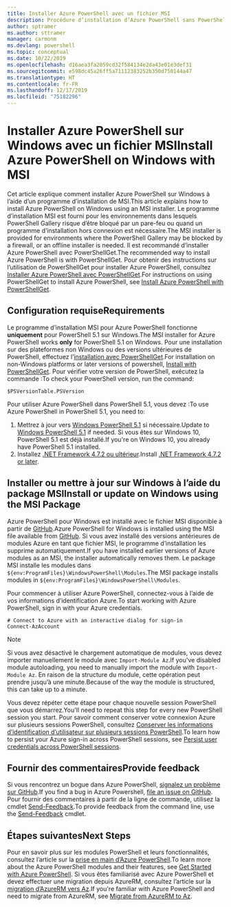 ```yaml
---
title: Installer Azure PowerShell avec un fichier MSI
description: Procédure d’installation d’Azure PowerShell sans PowerShellGet à l’aide d’un fichier MSI
author: sptramer
ms.author: sttramer
manager: carmonm
ms.devlang: powershell
ms.topic: conceptual
ms.date: 10/22/2019
ms.openlocfilehash: d16aea3fa2059cd32f584134e2da43e01e3def31
ms.sourcegitcommit: e598dc45a26ff5a71112383252b350d750144a47
ms.translationtype: HT
ms.contentlocale: fr-FR
ms.lasthandoff: 12/17/2019
ms.locfileid: "75182296"
---
```

# <a name="install-azure-powershell-on-windows-with-msi"></a><span data-ttu-id="5a530-103">Installer Azure PowerShell sur Windows avec un fichier MSI</span><span class="sxs-lookup"><span data-stu-id="5a530-103">Install Azure PowerShell on Windows with MSI</span></span>

<span data-ttu-id="5a530-104">Cet article explique comment installer Azure PowerShell sur Windows à l’aide d’un programme d’installation de MSI.</span><span class="sxs-lookup"><span data-stu-id="5a530-104">This article explains how to install Azure PowerShell on Windows using an MSI installer.</span></span> <span data-ttu-id="5a530-105">Le programme d’installation MSI est fourni pour les environnements dans lesquels PowerShell Gallery risque d’être bloqué par un pare-feu ou quand un programme d’installation hors connexion est nécessaire.</span><span class="sxs-lookup"><span data-stu-id="5a530-105">The MSI installer is provided for environments where the PowerShell Gallery may be blocked by a firewall, or an offline installer is needed.</span></span> <span data-ttu-id="5a530-106">Il est recommandé d’installer Azure PowerShell avec PowerShellGet.</span><span class="sxs-lookup"><span data-stu-id="5a530-106">The recommended way to install Azure PowerShell is with PowerShellGet.</span></span> <span data-ttu-id="5a530-107">Pour obtenir des instructions sur l’utilisation de PowerShellGet pour installer Azure PowerShell, consultez [Installer Azure PowerShell avec PowerShellGet](install-az-ps.md).</span><span class="sxs-lookup"><span data-stu-id="5a530-107">For instructions on using PowerShellGet to install Azure PowerShell, see [Install Azure PowerShell with PowerShellGet](install-az-ps.md).</span></span>

## <a name="requirements"></a><span data-ttu-id="5a530-108">Configuration requise</span><span class="sxs-lookup"><span data-stu-id="5a530-108">Requirements</span></span>

<span data-ttu-id="5a530-109">Le programme d’installation MSI pour Azure PowerShell fonctionne __uniquement__ pour PowerShell 5.1 sur Windows.</span><span class="sxs-lookup"><span data-stu-id="5a530-109">The MSI installer for Azure PowerShell works __only__ for PowerShell 5.1 on Windows.</span></span> <span data-ttu-id="5a530-110">Pour une installation sur des plateformes non Windows ou des versions ultérieures de PowerShell, effectuez l’[installation avec PowerShellGet](install-az-ps.md).</span><span class="sxs-lookup"><span data-stu-id="5a530-110">For installation on non-Windows platforms or later versions of powershell, [Install with PowerShellGet](install-az-ps.md).</span></span>
<span data-ttu-id="5a530-111">Pour vérifier votre version de PowerShell, exécutez la commande :</span><span class="sxs-lookup"><span data-stu-id="5a530-111">To check your PowerShell version, run the command:</span></span>

```powershell-interactive
$PSVersionTable.PSVersion
```

<span data-ttu-id="5a530-112">Pour utiliser Azure PowerShell dans PowerShell 5.1, vous devez :</span><span class="sxs-lookup"><span data-stu-id="5a530-112">To use Azure PowerShell in PowerShell 5.1, you need to:</span></span>

1. <span data-ttu-id="5a530-113">Mettrez à jour vers [Windows PowerShell 5.1](/powershell/scripting/install/installing-windows-powershell#upgrading-existing-windows-powershell) si nécessaire.</span><span class="sxs-lookup"><span data-stu-id="5a530-113">Update to [Windows PowerShell 5.1](/powershell/scripting/install/installing-windows-powershell#upgrading-existing-windows-powershell) if needed.</span></span> <span data-ttu-id="5a530-114">Si vous êtes sur Windows 10, PowerShell 5.1 est déjà installé.</span><span class="sxs-lookup"><span data-stu-id="5a530-114">If you're on Windows 10, you already have PowerShell 5.1 installed.</span></span>
2. <span data-ttu-id="5a530-115">Installez [.NET Framework 4.7.2 ou ultérieur](/dotnet/framework/install).</span><span class="sxs-lookup"><span data-stu-id="5a530-115">Install [.NET Framework 4.7.2 or later](/dotnet/framework/install).</span></span>

## <a name="install-or-update-on-windows-using-the-msi-package"></a><span data-ttu-id="5a530-116">Installer ou mettre à jour sur Windows à l’aide du package MSI</span><span class="sxs-lookup"><span data-stu-id="5a530-116">Install or update on Windows using the MSI Package</span></span>

<span data-ttu-id="5a530-117">Azure PowerShell pour Windows est installé avec le fichier MSI disponible à partir de [GitHub](https://github.com/Azure/azure-powershell/releases/tag/v2.8.0-October2019).</span><span class="sxs-lookup"><span data-stu-id="5a530-117">Azure PowerShell for Windows is installed using the MSI file available from [GitHub](https://github.com/Azure/azure-powershell/releases/tag/v2.8.0-October2019).</span></span> <span data-ttu-id="5a530-118">Si vous avez installé des versions antérieures de modules Azure en tant que fichier MSI, le programme d’installation les supprime automatiquement.</span><span class="sxs-lookup"><span data-stu-id="5a530-118">If you have installed earlier versions of Azure modules as an MSI, the installer automatically removes them.</span></span> <span data-ttu-id="5a530-119">Le package MSI installe les modules dans `${env:ProgramFiles}\WindowsPowerShell\Modules`.</span><span class="sxs-lookup"><span data-stu-id="5a530-119">The MSI package installs modules in `${env:ProgramFiles}\WindowsPowerShell\Modules`.</span></span>

<span data-ttu-id="5a530-120">Pour commencer à utiliser Azure PowerShell, connectez-vous à l’aide de vos informations d’identification Azure.</span><span class="sxs-lookup"><span data-stu-id="5a530-120">To start working with Azure PowerShell, sign in with your Azure credentials.</span></span>

```powershell-interactive
# Connect to Azure with an interactive dialog for sign-in
Connect-AzAccount
```

> [!NOTE]
>
> <span data-ttu-id="5a530-121">Si vous avez désactivé le chargement automatique de modules, vous devez importer manuellement le module avec `Import-Module Az`.</span><span class="sxs-lookup"><span data-stu-id="5a530-121">If you've disabled module autoloading, you need to manually import the module with `Import-Module Az`.</span></span> <span data-ttu-id="5a530-122">En raison de la structure du module, cette opération peut prendre jusqu’à une minute.</span><span class="sxs-lookup"><span data-stu-id="5a530-122">Because of the way the module is structured, this can take up to a minute.</span></span>

<span data-ttu-id="5a530-123">Vous devez répéter cette étape pour chaque nouvelle session PowerShell que vous démarrez.</span><span class="sxs-lookup"><span data-stu-id="5a530-123">You'll need to repeat this step for every new PowerShell session you start.</span></span> <span data-ttu-id="5a530-124">Pour savoir comment conserver votre connexion Azure sur plusieurs sessions PowerShell, consultez [Conserver les informations d’identification d’utilisateur sur plusieurs sessions PowerShell](context-persistence.md).</span><span class="sxs-lookup"><span data-stu-id="5a530-124">To learn how to persist your Azure sign-in across PowerShell sessions, see [Persist user credentials across PowerShell sessions](context-persistence.md).</span></span>

## <a name="provide-feedback"></a><span data-ttu-id="5a530-125">Fournir des commentaires</span><span class="sxs-lookup"><span data-stu-id="5a530-125">Provide feedback</span></span>

<span data-ttu-id="5a530-126">Si vous rencontrez un bogue dans Azure PowerShell, [signalez un problème sur GitHub](https://github.com/Azure/azure-powershell/issues).</span><span class="sxs-lookup"><span data-stu-id="5a530-126">If you find a bug in Azure Powershell, [file an issue on GitHub](https://github.com/Azure/azure-powershell/issues).</span></span>
<span data-ttu-id="5a530-127">Pour fournir des commentaires à partir de la ligne de commande, utilisez la cmdlet [Send-Feedback](/powershell/module/az.accounts/send-feedback).</span><span class="sxs-lookup"><span data-stu-id="5a530-127">To provide feedback from the command line, use the [Send-Feedback](/powershell/module/az.accounts/send-feedback) cmdlet.</span></span>

## <a name="next-steps"></a><span data-ttu-id="5a530-128">Étapes suivantes</span><span class="sxs-lookup"><span data-stu-id="5a530-128">Next Steps</span></span>

<span data-ttu-id="5a530-129">Pour en savoir plus sur les modules PowerShell et leurs fonctionnalités, consultez l’article sur la [prise en main d’Azure PowerShell](get-started-azureps.md).</span><span class="sxs-lookup"><span data-stu-id="5a530-129">To learn more about the Azure PowerShell modules and their features, see [Get Started with Azure PowerShell](get-started-azureps.md).</span></span>
<span data-ttu-id="5a530-130">Si vous êtes familiarisé avec Azure PowerShell et devez effectuer une migration depuis AzureRM, consultez l’article sur la [migration d’AzureRM vers Az](migrate-from-azurerm-to-az.md).</span><span class="sxs-lookup"><span data-stu-id="5a530-130">If you're familiar with Azure PowerShell and need to migrate from AzureRM, see [Migrate from AzureRM to Az](migrate-from-azurerm-to-az.md).</span></span>
